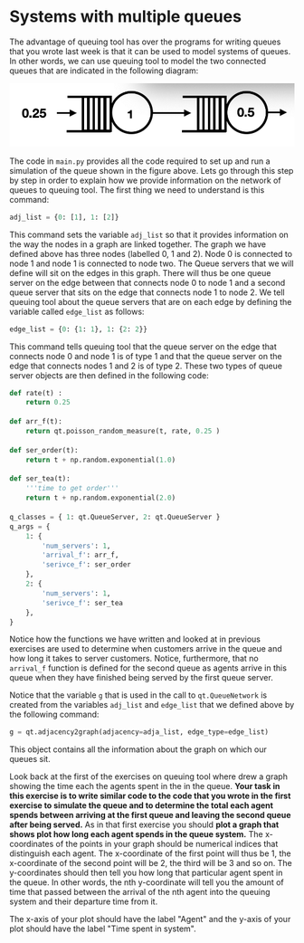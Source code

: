 # Systems with multiple queues

The advantage of queuing tool has over the programs for writing queues that you wrote last week is that it can be used to model systems of queues.  In other words, we can use queuing tool to model the two connected queues that are indicated in the following diagram: 

![](double-queue.png)

The code in `main.py` provides all the code required to set up and run a simulation of the queue shown in the figure above.  Lets go through this step by step in order to explain how we provide information on the network of queues to queuing tool.  The first thing we need to understand is this command:

```python
adj_list = {0: [1], 1: [2]}
```

This command sets the variable `adj_list` so that it provides information on the way the nodes in a graph are linked together.  The graph we have defined above has three nodes (labelled 0, 1 and 2).  Node 0 is connected to node 1 and node 1 is connected to node two.  The Queue servers that we will define will sit on the edges in this graph.  There will thus be one queue server on the edge between that connects node 0 to node 1 and a second queue server that sits on the edge that connects node 1 to node 2.  We tell queuing tool about the queue servers that are on each edge by defining the variable called `edge_list` as follows:

```python
edge_list = {0: {1: 1}, 1: {2: 2}}
```

This command tells queuing tool that the queue server on the edge that connects node 0 and node 1 is of type 1 and that the queue server on the edge that connects nodes 1 and 2 is of type 2.  These two types of queue server objects are then defined in the following code:

```python
def rate(t) : 
    return 0.25

def arr_f(t):
    return qt.poisson_random_measure(t, rate, 0.25 )

def ser_order(t):
    return t + np.random.exponential(1.0)
    
def ser_tea(t):
    '''time to get order'''
    return t + np.random.exponential(2.0)

q_classes = { 1: qt.QueueServer, 2: qt.QueueServer }
q_args = {
    1: {
        'num_servers': 1,
        'arrival_f': arr_f,
        'serivce_f': ser_order
    },
    2: {
        'num_servers': 1,
        'serivce_f': ser_tea
    },
}
```

Notice how the functions we have written and looked at in previous exercises are used to determine when customers arrive in the queue and how long it takes to server customers.  Notice, furthermore, that no `arrival_f` function is defined for the second queue as agents arrive in this queue when they have finished being served by the first queue server.

Notice that the variable `g` that is used in the call to `qt.QueueNetwork` is created from the variables `adj_list` and `edge_list` that we defined above by the following command:

```python
g = qt.adjacency2graph(adjacency=adja_list, edge_type=edge_list)
```

This object contains all the information about the graph on which our queues sit.

Look back at the first of the exercises on queuing tool where drew a graph showing the time each the agents spent in the in the queue.  __Your task in this exercise is to write similar code to the code that you wrote in the first exercise to simulate the queue and to determine the total each agent spends between arriving at the first queue and leaving the second queue after being served.__  As in that first exercise you should __plot a graph that shows plot how long each agent spends in the queue system.__  The x-coordinates of the points in your graph should be numerical indices that distinguish each agent.  The x-coordinate of the first point will thus be 1, the x-coordinate of the second point will be 2, the third will be 3 and so on.  The y-coordinates should then tell you how long that particular agent spent in the queue.  In other words, the nth y-coordinate will tell you the amount of time that passed between the arrival of the nth agent into the queuing system and their departure time from it.  

The x-axis of your plot should have the label "Agent" and the y-axis of your plot should have the label "Time spent in system".
 
